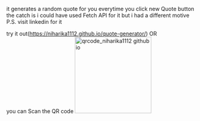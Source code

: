 it generates a random quote for you everytime you click new Quote button  
the catch is i could have used Fetch API for it but i had a different motive   
P.S. visit linkedin for it  

try it out(https://niharika1112.github.io/quote-generator/)
                OR      
  you can Scan the QR code
  <img width="200" height="200" alt="qrcode_niharika1112 github io" src="https://github.com/user-attachments/assets/e7da8cc4-03d4-4455-9f25-81d2aaf61be6" />
